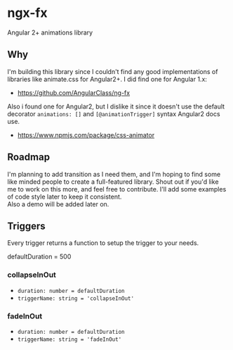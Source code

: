 # ngx-fx
Angular 2+ animations library

## Why
I'm building this library since I couldn't find any good implementations of libraries like animate.css for Angular2+. I did find one for Angular 1.x:
- https://github.com/AngularClass/ng-fx

Also i found one for Angular2, but I dislike it since it doesn't use the default decorator `animations: []` and `[@animationTrigger]` syntax Angular2 docs use.
- https://www.npmjs.com/package/css-animator

## Roadmap
I'm planning to add transition as I need them, and I'm hoping to find some like minded people to create a full-featured library. Shout out if you'd like me to work on this more, and feel free to contribute. I'll add some examples of code style later to keep it consistent.   
Also a demo will be added later on.

## Triggers
Every trigger returns a function to setup the trigger to your needs.

defaultDuration = 500

### collapseInOut  
- `duration: number = defaultDuration`
- `triggerName: string = 'collapseInOut'`

### fadeInOut  
- `duration: number = defaultDuration`
- `triggerName: string = 'fadeInOut'`
